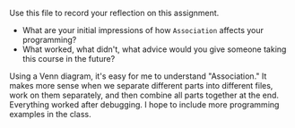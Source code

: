 Use this file to record your reflection on this assignment.

- What are your initial impressions of how `Association` affects your programming?
- What worked, what didn't, what advice would you give someone taking this course in the future?

Using a Venn diagram, it's easy for me to understand "Association." It makes more sense when we separate different parts into different files, work on them separately, and then combine all parts together at the end. Everything worked after debugging. I hope to include more programming examples in the class.
